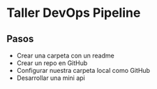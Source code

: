 # Taller DevOps Pipeline

## Pasos

- Crear una carpeta con un readme
- Crear un repo en GitHub
- Configurar nuestra carpeta local como GitHub
- Desarrollar una mini api